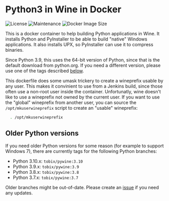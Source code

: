 # Python3 in Wine in Docker

![License](https://img.shields.io/github/license/webcomics/pywine)
![Maintenance](https://img.shields.io/maintenance/yes/2022)
![Docker Image Size](https://img.shields.io/docker/image-size/tobix/pywine/latest)

This is a docker container to help building Python applications in Wine. It
installs Python and PyInstaller to be able to build "native" Windows
applications. It also installs UPX, so PyInstaller can use it to compress
binaries.

Since Python 3.9, this uses the 64-bit version of Python, since that is the
default download from python.org. If you need a different version, please use
one of the tags described [below](#older-python-versions).

This dockerfile does some umask trickery to create a wineprefix usable by any
user. This makes it convinient to use from a Jenkins build, since those often
use a non-root user inside the container. Unfortunatly, wine doesn't like to
use a wineprefix not owned by the current user. If you want to use the "global"
wineprefix from another user, you can source the `/opt/mkuserwineprefix` script
to create an "usable" wineprefix:

```sh
  . /opt/mkuserwineprefix
```

## Older Python versions

If you need older Python versions for some reason (for example to support
Windows 7), there are currently tags for the following Python branches:

 * Python 3.10.x: `tobix/pywine:3.10`
 * Python 3.9.x: `tobix/pywine:3.9`
 * Python 3.8.x: `tobix/pywine:3.8`
 * Python 3.7.x: `tobix/pywine:3.7`

Older branches might be out-of-date. Please create an
[issue](https://github.com/webcomics/pywine/issues/new/choose) if you need any
updates.
